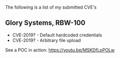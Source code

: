 The following is a list of my submitted CVE's

## Glory Systems, RBW-100
* CVE-2019? - Default hardcoded credentials
* CVE-2019? - Arbitrary file upload

See a POC in action: https://youtu.be/MSKDfLpPOLw
